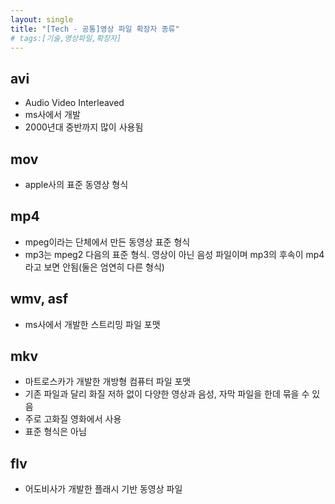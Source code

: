 ```yaml
---
layout: single
title: "[Tech - 공통]영상 파일 확장자 종류"
# tags:[기술,영상파일,확장자]
---
```


<!-- # 영상 파일 확장자 종류 -->

## avi

- Audio Video Interleaved
- ms사에서 개발
- 2000년대 중반까지 많이 사용됨

## mov

- apple사의 표준 동영상 형식

## mp4

- mpeg이라는 단체에서 만든 동영상 표준 형식
- mp3는 mpeg2 다음의 표준 형식. 영상이 아닌 음성 파일이며 mp3의 후속이 mp4라고 보면 안됨(둘은 엄연히 다른 형식)

## wmv, asf

- ms사에서 개발한 스트리밍 파일 포맷

## mkv

- 마트로스카가 개발한 개방형 컴퓨터 파일 포맷
- 기존 파일과 달리 화질 저하 없이 다양한 영상과 음성, 자막 파일을 한데 묶을 수 있음
- 주로 고화질 영화에서 사용
- 표준 형식은 아님

## flv

- 어도비사가 개발한 플래시 기반 동영상 파일
